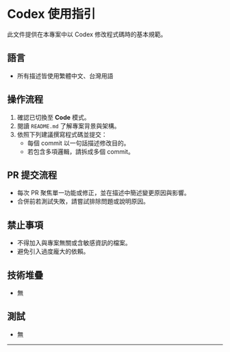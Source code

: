 # Codex 使用指引

此文件提供在本專案中以 Codex 修改程式碼時的基本規範。

## 語言
- 所有描述皆使用繁體中文、台灣用語

## 操作流程
1. 確認已切換至 **Code** 模式。
2. 閱讀 `README.md` 了解專案背景與架構。
3. 依照下列建議撰寫程式碼並提交：
    - 每個 commit 以一句話描述修改目的。
    - 若包含多項邏輯，請拆成多個 commit。

## PR 提交流程
- 每次 PR 聚焦單一功能或修正，並在描述中簡述變更原因與影響。
- 合併前若測試失敗，請嘗試排除問題或說明原因。

## 禁止事項
- 不得加入與專案無關或含敏感資訊的檔案。
- 避免引入過度龐大的依賴。

## 技術堆疊
- 無

## 測試
- 無

---
